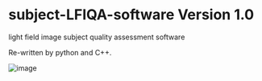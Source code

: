# subject-LFIQA-software Version 1.0
light field image subject quality assessment software

Re-written by python and C++. 

![image](https://github.com/USTC-IMCL/subject-LFIQA-software/assets/9655283/22fd2ac1-63f7-4f47-87dc-fde8ea2240e3)

